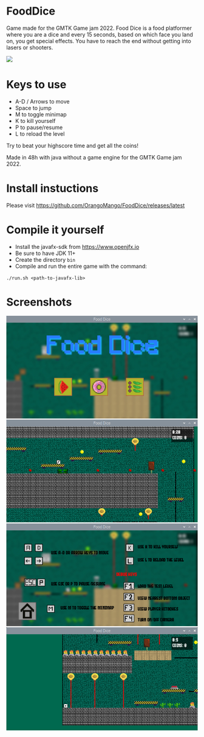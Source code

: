 # FoodDice
Game made for the GMTK Game jam 2022. Food Dice is a food platformer where you are a dice and every 15 seconds, based on which face you land on, you get special effects. You have to reach the end without getting into lasers or shooters.

<a href="https://orangomango.itch.io/food-dice" /><img src="https://user-images.githubusercontent.com/61402409/179972759-30aadb11-c17a-485a-9e4f-6330f8dd8d2f.png" /></a>

# Keys to use
* A-D / Arrows to move
* Space to jump
* M to toggle minimap
* K to kill yourself
* P to pause/resume
* L to reload the level
   
Try to beat your highscore time and get all the coins!

Made in 48h with java without a game engine for the GMTK Game jam 2022.

# Install instuctions
Please visit https://github.com/OrangoMango/FoodDice/releases/latest

# Compile it yourself
* Install the javafx-sdk from https://www.openjfx.io
* Be sure to have JDK 11+
* Create the directory `bin`
* Compile and run the entire game with the command:
```
./run.sh <path-to-javafx-lib>
```

# Screenshots
![s1](s1.png)
![s2](s2.png)
![s3](s3.png)
![s5](s5.png)

